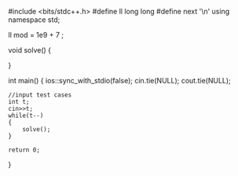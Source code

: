 #include <bits/stdc++.h>
#define ll long long
#define next '\n'
using namespace std;

ll mod = 1e9 + 7 ;

void solve()
{
    
}

int main()
{
    ios::sync_with_stdio(false);
    cin.tie(NULL);
    cout.tie(NULL);
    
    //input test cases
    int t;
    cin>>t;
    while(t--)
    {
        solve();
    }
    
    return 0;
} 

